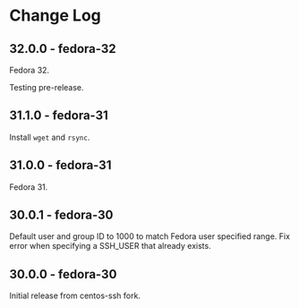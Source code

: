 # Change Log

## 32.0.0 - fedora-32

Fedora 32.

Testing pre-release.

## 31.1.0 - fedora-31

Install `wget` and `rsync`.

## 31.0.0 - fedora-31

Fedora 31.

## 30.0.1 - fedora-30

Default user and group ID to 1000 to match Fedora user specified range.
Fix error when specifying a SSH_USER that already exists.

## 30.0.0 - fedora-30

Initial release from centos-ssh fork.
